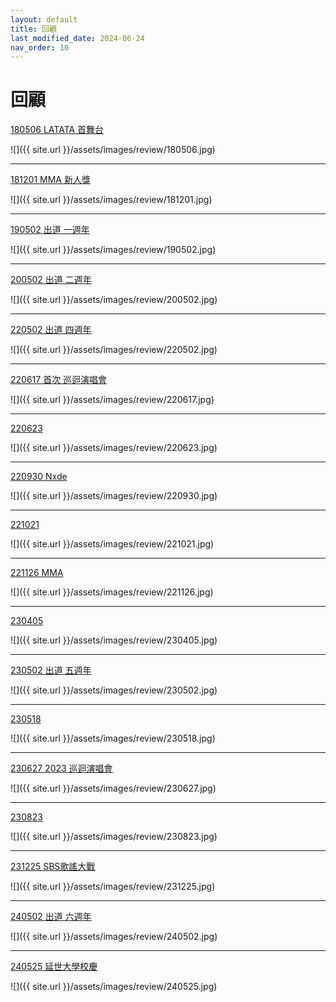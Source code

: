 ```yaml
---
layout: default
title: 回顧
last_modified_date: 2024-06-24
nav_order: 10
---
```


# 回顧

[180506 LATATA 首舞台](https://twitter.com/G_I_DLE/status/993009180263923713)

![]({{ site.url }}/assets/images/review/180506.jpg)

---

[181201 MMA 新人獎](https://twitter.com/G_I_DLE/status/1068879331848384513)

![]({{ site.url }}/assets/images/review/181201.jpg)

---

[190502 出道 一週年](https://twitter.com/G_I_DLE/status/1123964942607163398)

![]({{ site.url }}/assets/images/review/190502.jpg)

---

[200502 出道 二週年](https://twitter.com/G_I_DLE/status/1256524033778003968)

![]({{ site.url }}/assets/images/review/200502.jpg)

---

[220502 出道 四週年](https://twitter.com/G_I_DLE/status/1521148128631558145)

![]({{ site.url }}/assets/images/review/220502.jpg)

---

[220617 首次 巡迴演唱會](https://twitter.com/G_I_DLE/status/1537796851621015555)

![]({{ site.url }}/assets/images/review/220617.jpg)

---

[220623](https://theqoo.net/square/2495206370)

![]({{ site.url }}/assets/images/review/220623.jpg)

---

[220930 Nxde](https://naver.me/FxXVm7m0)

![]({{ site.url }}/assets/images/review/220930.jpg)

---

[221021](https://twitter.com/GIDLE_TVjp/status/1583020207857053697)

![]({{ site.url }}/assets/images/review/221021.jpg)

---

[221126 MMA](https://twitter.com/Kpop_Herald/status/1596453129113178114)

![]({{ site.url }}/assets/images/review/221126.jpg)

---

[230405](https://twitter.com/G_I_DLE/status/1643584303551610881)

![]({{ site.url }}/assets/images/review/230405.jpg)

---

[230502 出道 五週年](https://twitter.com/G_I_DLE/status/1653072588283985921)

![]({{ site.url }}/assets/images/review/230502.jpg)

---

[230518](https://twitter.com/G_I_DLE/status/1659165579478208512)

![]({{ site.url }}/assets/images/review/230518.jpg)

---

[230627 2023 巡迴演唱會](https://m.entertain.naver.com/article/433/0000094570)

![]({{ site.url }}/assets/images/review/230627.jpg)

---

[230823](https://www.instagram.com/p/CwSU5HoLgLj/)

![]({{ site.url }}/assets/images/review/230823.jpg)

---

[231225 SBS歌謠大戰](https://twitter.com/SBSNOW/status/1739243886596575494)

![]({{ site.url }}/assets/images/review/231225.jpg)

---

[240502 出道 六週年](https://twitter.com/G_I_DLE/status/1786040495023763756)

![]({{ site.url }}/assets/images/review/240502.jpg)

---

[240525 延世大學校慶](https://twitter.com/G_I_DLE/status/1794327750062526848)

![]({{ site.url }}/assets/images/review/240525.jpg)
